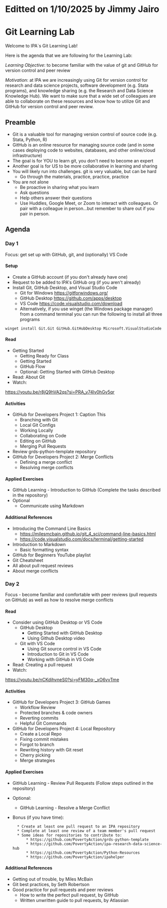 # Editted on 1/10/2025 by Jimmy Jairo
# Git Learning Lab

Welcome to IPA`s Git Learning Lab!

Here is the agenda that we are following for the Learning Lab:

*Learning Objective*: to become familiar with the value of git and GitHub for version control and peer review

*Motivation*: at IPA we are increasingly using Git for version control for research and data science projects, software development (e.g. Stata programs), and knowledge sharing (e.g. the Research and Data Science Knowledge Hub). 
We want to make sure that a wide set of colleagues are able to collaborate on these resources and know how to utilize Git and GitHub for version control and peer review.

## Preamble

* Git is a valuable tool for managing version control of source code (e.g. Stata, Python, R)
* GitHub is an online resource for managing source code (and in some cases deploying code to websites, databases, and other online/cloud infrastructure)
* The goal is for YOU to learn git, you don't need to become an expert
* Another goal is for US to be more collaborative in learning and sharing
* You will likely run into challenges. git is very valuable, but can be hard
    * Go through the materials, practice, practice, practice
* You are not alone
    * Be proactive in sharing what you learn
    * Ask questions
    * Help others answer their questions
    * Use Huddles, Google Meet, or Zoom to interact with colleagues. Or pair with a colleague in person...but remember to share out if you pair in person.

## Agenda

### Day 1

Focus: get set up with GitHub, git, and (optionally) VS Code

#### Setup

* Create a GitHub account (if you don't already have one)
* Request to be added to IPA's GitHub org (if you aren't already)
* Install Git, GitHub Desktop, and Visual Studio Code
    * Git for Windows https://gitforwindows.org/
    * GitHub Desktop https://github.com/apps/desktop
    * VS Code https://code.visualstudio.com/download
    * Alternatively, if you use winget (the Windows package manager) from a command terminal you can run the following to install all three programs 

```
winget install Git.Git GitHub.GitHubDesktop Microsoft.VisualStudioCode
```

#### Read

* Getting Started
    * Getting Ready for Class
    * Getting Started
    * GitHub Flow
    * Optional: Getting Started with GitHub Desktop 
* Read: About Git
* Watch: 

https://youtu.be/r8jQ9hVA2qs?si=PRA_v74lv0hGv5qr

#### Activities

* GitHub for Developers Project 1: Caption This
    * Branching with Git
    * Local Git Configs
    * Working Locally
    * Collaborating on Code
    * Editing on GitHub
    * Merging Pull Requests
* Review grds-python-template repository
* GitHub for Developers Project 2: Merge Conflicts
    * Defining a merge conflict
    * Resolving merge conflicts

#### Applied Exercises

* GitHub Learning - Introduction to GitHub (Complete the tasks described in the repository)
* Optional
    * Communicate using Markdown


#### Additional References

* Introducing the Command Line Basics
    * https://milesmcbain.github.io/git_4_sci/command-line-basics.html
    * https://code.visualstudio.com/docs/terminal/getting-started
* Introduction to Markdown
    * Basic formatting syntax
* GitHub for Beginners YouTube playlist
* Git Cheatsheet
* All about pull request reviews
* About merge conflicts


### Day 2 

Focus - become familiar and comfortable with peer reviews (pull requests on GitHub) as well as how to resolve merge conflicts

#### Read

* Consider using GitHub Desktop or VS Code
    * GitHub Desktop
        * Getting Started with GitHub Desktop
        * Using Github Desktop video
    * Git with VS Code
        * Using Git source control in VS Code
        * Introduction to Git in VS Code
        * Working with GitHub in VS Code
* Read: Creating a pull request
* Watch: 

https://youtu.be/nCKdihvneS0?si=yFM30q-_xO6vvTme

#### Activities

* GitHub for Developers Project 3: GitHub Games
    * Workflow Review
    * Protected branches & code owners
    * Reverting commits
    * Helpful Git Commands
* GitHub for Developers Project 4: Local Repository
    * Create a Local Repo
    * Fixing commit mistakes
    * Forgot to branch
    * Rewriting history with Git reset
    * Cherry picking
    * Merge strategies
      
#### Applied Exercises

* GitHub Learning - Review Pull Requests (Follow steps outlined in the repository)
* Optional:
    * GitHub Learning - Resolve a Merge Conflict 

* Bonus (if you have time):

        * Create at least one pull request to an IPA repository
        * Complete at least one review of a team member's pull request
        * Some ideas for repositories to contribute to:
            * https://github.com/PovertyAction/grds-python-template
            * https://github.com/PovertyAction/ipa-research-data-science-hub
            * https://github.com/PovertyAction/Python-Resources
            * https://github.com/PovertyAction/ipahelper

#### Additional References

* Getting out of trouble, by Miles McBain
* Git best practices, by Seth Robertson
* Good practice for pull requests and peer reviews
    * How to write the perfect pull request, by GitHub
    * Written unwritten guide to pull requests, by Atlassian

